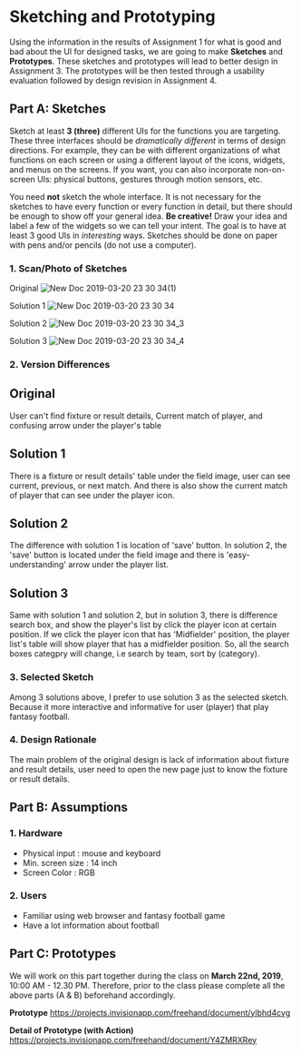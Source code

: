 # Sketching and Prototyping
Using the information in the results of Assignment 1 for what is good and bad about the UI for designed tasks, we are going to make **Sketches** and **Prototypes**. These sketches and prototypes will lead to better design in Assignment 3. The prototypes will be then tested through a usability evaluation followed by design revision in Assignment 4.

## Part A: Sketches
Sketch at least **3 (three)** different UIs for the functions you are targeting. These three interfaces should be _dramatically different_ in terms of design directions. For example, they can be with different organizations of what functions on each screen or using a different layout of the icons, widgets, and menus on the screens. If you want, you can also incorporate non-on-screen UIs: physical buttons, gestures through motion sensors, etc.

You need **not** sketch the whole interface. It is not necessary for the sketches to have every function or every function in detail, but there should be enough to show off your general idea. **Be creative!** Draw your idea and label a few of the widgets so we can tell your intent. The goal is to have at least 3 good UIs in *interesting* ways. Sketches should be done on paper with pens and/or pencils (do not use a computer).

### 1. Scan/Photo of Sketches

Original
![New Doc 2019-03-20 23 30 34(1)](https://user-images.githubusercontent.com/33054425/54704259-f88c3480-4b6c-11e9-9d34-f836ca3452a1.jpg)

Solution 1
![New Doc 2019-03-20 23 30 34](https://user-images.githubusercontent.com/33054425/54704297-0a6dd780-4b6d-11e9-9087-6078805dfb64.jpg)

Solution 2
![New Doc 2019-03-20 23 30 34_3](https://user-images.githubusercontent.com/33054425/54704352-22455b80-4b6d-11e9-91be-01d85667df8c.jpg)

Solution 3
![New Doc 2019-03-20 23 30 34_4](https://user-images.githubusercontent.com/33054425/54704383-325d3b00-4b6d-11e9-9120-5d604db0de7d.jpg)

### 2. Version Differences

## Original
User can't find fixture or result details, Current match of player, and confusing arrow under the player's table

## Solution 1
There is a fixture or result details' table under the field image, user can see current, previous, or next match. And there is also show the current match of player that can see under the player icon.

## Solution 2
The difference with solution 1 is location of 'save' button. In solution 2, the 'save' button is located under the field image and there is 'easy-understanding' arrow under the player list.

## Solution 3
Same with solution 1 and solution 2, but in solution 3, there is difference search box, and show the player's list by click the player icon at certain position. If we click the player icon that has 'Midfielder' position, the player list's table will show player that has a midfielder position. So, all the search boxes categpry will change, i.e search by team, sort by (category).

### 3. Selected Sketch
Among 3 solutions above, I prefer to use solution 3 as the selected sketch. Because it more interactive and informative for user (player) that play fantasy football.

### 4. Design Rationale
The main problem of the original design is lack of information about fixture and result details, user need to open the new page just to know the fixture or result details.

## Part B: Assumptions
### 1. Hardware
- Physical input : mouse and keyboard
- Min. screen size : 14 inch
- Screen Color : RGB

### 2. Users
- Familiar using web browser and fantasy football game
- Have a lot information about football

## Part C: Prototypes
We will work on this part together during the class on **March 22nd, 2019**, 10:00 AM - 12.30 PM. Therefore, prior to the class please complete all the above parts (A & B) beforehand accordingly.

**Prototype**
https://projects.invisionapp.com/freehand/document/ylbhd4cvg

**Detail of Prototype (with Action)**
https://projects.invisionapp.com/freehand/document/Y4ZMRXRey

